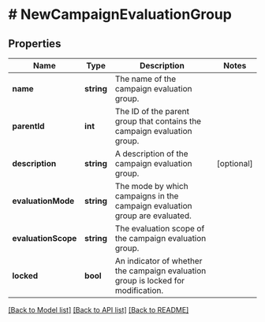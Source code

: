# # NewCampaignEvaluationGroup

## Properties

Name | Type | Description | Notes
------------ | ------------- | ------------- | -------------
**name** | **string** | The name of the campaign evaluation group. | 
**parentId** | **int** | The ID of the parent group that contains the campaign evaluation group. | 
**description** | **string** | A description of the campaign evaluation group. | [optional] 
**evaluationMode** | **string** | The mode by which campaigns in the campaign evaluation group are evaluated. | 
**evaluationScope** | **string** | The evaluation scope of the campaign evaluation group. | 
**locked** | **bool** | An indicator of whether the campaign evaluation group is locked for modification. | 

[[Back to Model list]](../../README.md#documentation-for-models) [[Back to API list]](../../README.md#documentation-for-api-endpoints) [[Back to README]](../../README.md)


